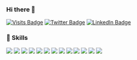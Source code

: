 ### Hi there 👋


[![Visits Badge](https://badges.pufler.dev/visits/ehsanshojaeiiii/ehsanshojaeiiii)]()
[![Twitter Badge](https://img.shields.io/badge/Twitter-Profile-informational?style=flat&logo=twitter&logoColor=white&color=1CA2F1)](https://twitter.com/EhsanShojaeiiii)
[![LinkedIn Badge](https://img.shields.io/badge/LinkedIn-Profile-informational?style=flat&logo=linkedin&logoColor=white&color=0D76A8)](https://www.linkedin.com/in/ehsan-shojaei-2567bb181/)


### 💼 Skills
![](https://img.shields.io/badge/Code-Python-informational?style=flat&logo=Python&logoColor=white&color=37367b)
![](https://img.shields.io/badge/Code-Solidity-informational?style=flat&logo=Solidity&logoColor=white&color=37367b)
![](https://img.shields.io/badge/Code-Etheruem-informational?style=flat&logo=Etheruem&logoColor=white&color=37367b)
![](https://img.shields.io/badge/Code-Nodejs-informational?style=flat&logo=nodedotjs&logoColor=white&color=37367b)
![](https://img.shields.io/badge/Code-Go-informational?style=flat&logo=Go&logoColor=white&color=37367b)
![](https://img.shields.io/badge/Code-Java-informational?style=flat&logo=Java&logoColor=white&color=37367b)
![](https://img.shields.io/badge/Code-React-informational?style=flat&logo=react&logoColor=white&color=37367b)
![](https://img.shields.io/badge/Code-JavaScript-informational?style=flat&logo=JavaScript&logoColor=white&color=37367b)
![](https://img.shields.io/badge/Code-TypeScript-informational?style=flat&logo=TypeScript&logoColor=white&color=37367b)
![](https://img.shields.io/badge/Code-MongoDB-informational?style=flat&logo=MongoDB&logoColor=white&color=37367b)
![](https://img.shields.io/badge/Code-PostgreSQL-informational?style=flat&logo=PostgreSQL&logoColor=white&color=37367b)
![](https://img.shields.io/badge/Code-Docker-informational?style=flat&logo=Docker&logoColor=white&color=37367b)
![](https://img.shields.io/badge/Code-Git-informational?style=flat&logo=Git&logoColor=white&color=37367b)

<!--
**ehsanshojaeiiii/ehsanshojaeiiii** is a ✨ _special_ ✨ repository because its `README.md` (this file) appears on your GitHub profile.

Here are some ideas to get you started:

- 🔭 I’m currently working on ...
- 🌱 I’m currently learning ...
- 👯 I’m looking to collaborate on ...
- 🤔 I’m looking for help with ...
- 💬 Ask me about ...
- 📫 How to reach me: ...
- 😄 Pronouns: ...
- ⚡ Fun fact: ...
-->
